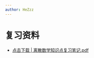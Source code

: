 ```yaml
---
author: HeZzz
---
```


# 复习资料

- [点击下载 | 离散数学知识点复习笔记.pdf](https://cs-speedrun.github.io/cs-speedrun-documents/%E7%A6%BB%E6%95%A3%E6%95%B0%E5%AD%A6/%E5%A4%8D%E4%B9%A0%E8%B5%84%E6%96%99/%E7%A6%BB%E6%95%A3%E6%95%B0%E5%AD%A6%E7%9F%A5%E8%AF%86%E7%82%B9%E5%A4%8D%E4%B9%A0%E7%AC%94%E8%AE%B0.pdf)